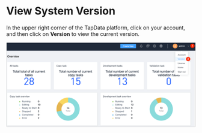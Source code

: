 # View System Version

In the upper right corner of the TapData platform, click on your account, and then click on **Version** to view the current version.

![Check Version](../../images/check_version_1.png)